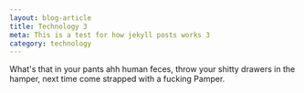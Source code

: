 ```yaml
---
layout: blog-article
title: Technology 3
meta: This is a test for how jekyll posts works 3
category: technology
---
```


What's that in your pants ahh human feces, throw your shitty drawers in the hamper, next time come strapped with a fucking Pamper.